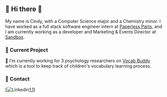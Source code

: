 ## 👋 Hi there 👋

<!--
**cindy1u0/cindy1u0** is a ✨ _special_ ✨ repository because its `README.md` (this file) appears on your GitHub profile.

Here are some ideas to get you started:

- 🔭 I’m currently working on ...
- 🌱 I’m currently learning ...
- 👯 I’m looking to collaborate on ...
- 🤔 I’m looking for help with ...
- 💬 Ask me about ...
- 📫 How to reach me: ...
- 😄 Pronouns: ...
- ⚡ Fun fact: ...
-->
My name is Cindy, with a Computer Science major and a Chemistry minor. I have worked as a full stack software engineer intern at [Paperless Parts](https://www.paperlessparts.com/), and I am currently working as a developer and Marketing & Events Director at [Sandbox](https://www.sandboxnu.com).

### 🌱 Current Project
🔭 I’m currently working for 3 psychology researchers on [Vocab Buddy](https://github.com/sandboxnu/vocab-buddy) which is a tool to keep track of children's vocabulary learning process.

### 💬 Contact
[![Linkedin][1][1.1]]

<!-- Icons -->

[1]: https://img.icons8.com/linkedin

<!-- Links to your social media accounts -->

[1.1]: https://www.linkedin.com/in/cindy1u0/


